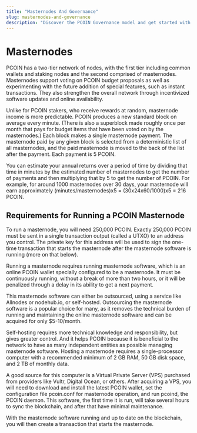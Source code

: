 ```yaml
---
title: "Masternodes And Governance"
slug: masternodes-and-governance
description: "Discover the PCOIN Governance model and get started with your Masternode"
---
```


# Masternodes

PCOIN has a two-tier network of nodes, with the first tier including common wallets and staking nodes and the second comprised of masternodes. Masternodes support voting on PCOIN budget proposals as well as experimenting with the future addition of special features, such as instant transactions. They also strengthen the overall network through incentivized software updates and online availability.

Unlike for PCOIN stakers, who receive rewards at random, masternode income is more predictable. PCOIN produces a new standard block on average every minute. (There is also a superblock made roughly once per month that pays for budget items that have been voted on by the masternodes.) Each block makes a single masternode payment. The masternode paid by any given block is selected from a deterministic list of all masternodes, and the paid masternode is moved to the back of the list after the payment. Each payment is 5 PCOIN.

You can estimate your annual returns over a period of time by dividing that time in minutes by the estimated number of masternodes to get the number of payments and then multiplying that by 5 to get the number of PCOIN. For example, for around 1000 masternodes over 30 days, your masternode will earn approximately (minutes/masternodes)x5 = (30x24x60/1000)x5 = 216 PCOIN.

## Requirements for Running a PCOIN Masternode

To run a masternode, you will need 250,000 PCOIN. Exactly 250,000 PCOIN must be sent in a single transaction output (called a UTXO) to an address you control. The private key for this address will be used to sign the one-time transaction that starts the masternode after the masternode software is running (more on that below).

Running a masternode requires running masternode software, which is an online PCOIN wallet specially configured to be a masternode. It must be continuously running, without a break of more than two hours, or it will be penalized through a delay in its ability to get a next payment.

This masternode software can either be outsourced, using a service like Allnodes or nodehub.io, or self-hosted. Outsourcing the masternode software is a popular choice for many, as it removes the technical burden of running and maintaining the online masternode software and can be acquired for only $5-10/month.

Self-hosting requires more technical knowledge and responsibility, but gives greater control. And it helps PCOIN because it is beneficial to the network to have as many independent entities as possible managing masternode software. Hosting a masternode requires a single-processor computer with a recommended minimum of 2 GB RAM, 50 GB disk space, and 2 TB of monthly data.

A good source for this computer is a Virtual Private Server (VPS) purchased from providers like Vultr, Digital Ocean, or others. After acquiring a VPS, you will need to download and install the latest PCOIN wallet, set the configuration file pcoin.conf for masternode operation, and run pcoind, the PCOIN daemon. This software, the first time it is run, will take several hours to sync the blockchain, and after that have minimal maintenance.

With the masternode software running and up to date on the blockchain, you will then create a transaction that starts the masternode.
